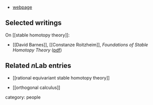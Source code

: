 

* [webpage](http://www.qub.ac.uk/puremaths/Staff/David%20Barnes/)

## Selected writings

On [[stable homotopy theory]]:

* [[David Barnes]], [[Constanze Roitzheim]], _Foundations of Stable Homotopy Theory_ ([pdf](https://www.kent.ac.uk/smsas/personal/csrr/stablemodelcatsCUP.pdf))


## Related $n$Lab entries

* [[rational equivariant stable homotopy theory]]

* [[orthogonal calculus]]

category: people